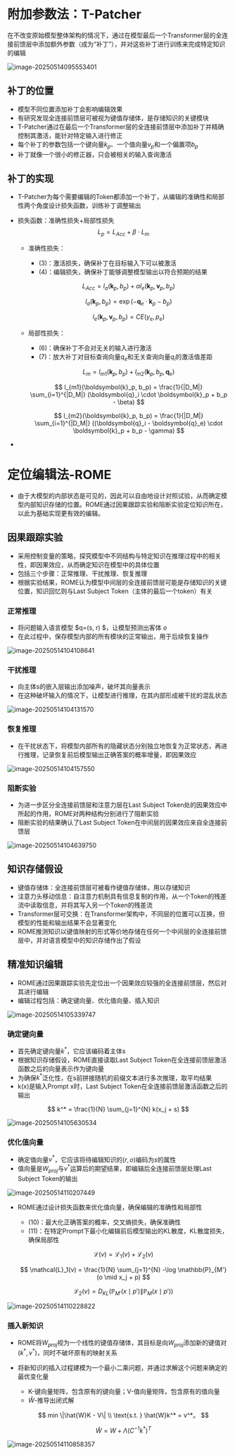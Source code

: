 # 附加参数法：T-Patcher

在不改变原始模型整体架构的情况下，通过在模型最后一个Transformer层的全连接前馈层中添加额外参数（成为“补丁”），并对这些补丁进行训练来完成特定知识的编辑

![image-20250514095553401](./images/5-2-1-T-Patcher.png)

## 补丁的位置

- 模型不同位置添加补丁会影响编辑效果
- 有研究发现全连接前馈层可被视为键值存储体，是存储知识的关键模块
- T-Patcher通过在最后一个Transformer层的全连接前馈层中添加补丁并精确控制其激活，能针对特定输入进行修正
- 每个补丁的参数包括一个键向量$k_p$、一个值向量$v_p$和一个偏置项$b_p$
- 补丁就像一个很小的修正器，只会被相关的输入查询激活

## 补丁的实现

- T-Patcher为每个需要编辑的Token都添加一个补丁，从编辑的准确性和局部性两个角度设计损失函数，训练补丁调整输出

- 损失函数：准确性损失+局部性损失
  $$
  L_p=L_{Acc}+\beta \cdot L_m
  $$
  

  - 准确性损失：

    - (3)：激活损失，确保补丁在目标输入下可以被激活
    - (4)：编辑损失，确保补丁能够调整模型输出以符合预期的结果

    $$
    L_{Acc} = l_a(\boldsymbol{k}_p, b_p) + \alpha l_e(\boldsymbol{k}_p, \boldsymbol{v}_p, b_p)
    $$

    $$
    l_a(\boldsymbol{k}_p, b_p) = \exp(-\boldsymbol{q}_e \cdot \boldsymbol{k}_p - b_p)
    $$

    $$
    l_e(\boldsymbol{k}_p, \boldsymbol{v}_p, b_p) = CE(y_e, p_e)
    $$

    

  - 局部性损失：

    - (6)：确保补丁不会对无关的输入进行激活
    - (7)：放大补丁对目标查询向量$q_e$和无关查询向量$q_i$的激活值差距

    $$
    L_m = l_{m1}(\boldsymbol{k}_p, b_p) + l_{m2}(\boldsymbol{k}_p, b_p, \boldsymbol{q}_e)
    $$

    $$
    l_{m1}(\boldsymbol{k}_p, b_p) = \frac{1}{|D_M|} \sum_{i=1}^{|D_M|} (\boldsymbol{q}_i \cdot \boldsymbol{k}_p + b_p - \beta)
    $$

    $$
    l_{m2}(\boldsymbol{k}_p, b_p) = \frac{1}{|D_M|} \sum_{i=1}^{|D_M|} ((\boldsymbol{q}_i - \boldsymbol{q}_e) \cdot \boldsymbol{k}_p + b_p - \gamma)
    $$

- 

# 定位编辑法-ROME

- 由于大模型的内部状态是可见的，因此可以自由地设计对照试验，从而确定模型内部知识存储的位置。ROME通过因果跟踪实验和阻断实验定位知识所在，以此为基础实现更有效的编辑。

## 因果跟踪实验

- 采用控制变量的策略，探究模型中不同结构与特定知识在推理过程中的相关性，即因果效应，从而确定知识在模型中的具体位置
- 包括三个步骤：正常推理、干扰推理、恢复推理
- 根据实验结果，ROME认为模型中间层的全连接前馈层可能是存储知识的关键位置，知识回忆则与Last Subject Token（主体的最后一个token）有关

### 正常推理

- 将问题输入语言模型 $q=(s, r) $，让模型预测出客体 $o$
- 在此过程中，保存模型内部的所有模块的正常输出，用于后续恢复操作

![image-20250514104108641](./images/5-2-2-正常推理.png)

### 干扰推理

- 向主体s的嵌入层输出添加噪声，破坏其向量表示
- 在这种破坏输入的情况下，让模型进行推理，在其内部形成被干扰的混乱状态

![image-20250514104131570](./images/5-2-3-干扰推理.png)

### 恢复推理

- 在干扰状态下，将模型内部所有的隐藏状态分别独立地恢复为正常状态，再进行推理，记录恢复前后模型输出正确答案的概率增量，即因果效应

![image-20250514104157550](./images/5-2-4-恢复推理.png)

### 阻断实验

- 为进一步区分全连接前馈层和注意力层在Last Subject Token处的因果效应中所起的作用，ROME对两种结构分别进行了阻断实验
- 阻断实验的结果确认了Last Subject Token在中间层的因果效应来自全连接前馈层

![image-20250514104639750](./images/5-2-5-阻断实验.png)

## 知识存储假设

- 键值存储体：全连接前馈层可被看作键值存储体，用以存储知识
- 注意力头移动信息：自注意力机制具有信息复制的作用，从一个Token的残差流中读取信息，并将其写入另一个Token的残差流
- Transformer层可交换：在Transformer架构中，不同层的位置可以互换，但模型的性能和输出结果不会显著变化
- ROME推测知识以键值映射的形式等价地存储在任何一个中间层的全连接前馈层中，并对语言模型中的知识存储作出了假设

## 精准知识编辑

- ROME通过因果跟踪实验先定位出一个因果效应较强的全连接前馈层，然后对其进行编辑
- 编辑过程包括：确定键向量、优化值向量、插入知识

![image-20250514105339747](./images/5-2-6-精确知识编辑.png)

### 确定键向量

- 首先确定键向量$k^*$，它应该编码着主体s
- 根据知识存储假设，ROME直接读取Last Subject Token在全连接前馈层激活函数之后的向量表示作为键向量
- 为确保$k^*$泛化性，在s前拼接随机的前缀文本进行多次推理，取平均结果
- k(x)是输入Prompt x时，Last Subject Token在全连接前馈层激活函数之后的输出

$$
k^* = \frac{1}{N} \sum_{j=1}^{N} k(x_j + s)
$$

![image-20250514105630534](./images/5-2-7-确定键向量.png)

### 优化值向量

- 确定值向量$v^*$，它应该将待编辑知识的$(r, o)$编码为$s$的属性
- 值向量是$W_{proj}$与$v^*$运算后的期望结果，即编辑后全连接前馈层处理Last Subject Token的输出

![image-20250514110207449](./images/5-2-8-优化值向量.png)

- ROME通过设计损失函数来优化值向量，确保编辑的准确性和局部性

  - (10)：最大化正确答案的概率，交叉熵损失，确保准确性
  - (11)：在特定Prompt下最小化编辑前后模型输出的KL散度，KL散度损失，确保局部性

  $$
  \mathcal{L}(v) = \mathcal{L}_1(v) + \mathcal{L}_2(v)
  $$

  $$
  \mathcal{L}_1(v) = \frac{1}{N} \sum_{j=1}^{N} -\log \mathbb{P}_{M'}(o \mid x_j + p)
  $$

  $$
  \mathcal{L}_2(v) = D_{KL}(\mathbb{P}_{M'}(x \mid p') \| \mathbb{P}_{M}(x \mid p'))
  $$

![image-20250514110228822](./images/5-2-9-优化值向量-损失函数.png)

### 插入新知识

- ROME将$W_{proj}$视为一个线性的键值存储体，其目标是向$W_{proj}$添加新的键值对$(k^*, v^*)$，同时不破坏原有的映射关系

- 将新知识的插入过程建模为一个最小二乘问题，并通过求解这个问题来确定的最优变化量

  - K-键向量矩阵，包含原有的键向量；V-值向量矩阵，包含原有的值向量
  - $\hat{W}$-推导出闭式解

  $$
  min \|\hat{W}K - V\| \\
  \text{s.t. } \hat{W}k^* = v^*。
  $$

  $$
  \hat{W} = W + \Lambda(C^{-1}k^*)^T
  $$

![image-20250514110858357](./images/5-2-10-插入新知识.png)